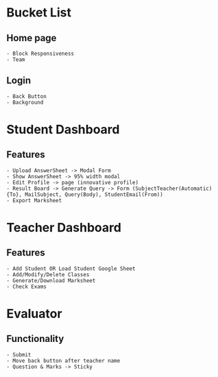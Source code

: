 # Bucket List

## Home page
    - Block Responsiveness
    - Team

## Login
    - Back Button
    - Background

# Student Dashboard

## Features
    - Upload AnswerSheet -> Modal Form
    - Show AnswerSheet -> 95% width modal
    - Edit Profile -> page (innovative profile)
    - Result Board -> Generate Query -> Form (SubjectTeacher(Automatic){To}, MailSubject, Query(Body), StudentEmail(From))
    - Export Marksheet

# Teacher Dashboard

## Features
    - Add Student OR Load Student Google Sheet
    - Add/Modify/Delete Classes
    - Generate/Download Marksheet
    - Check Exams

# Evaluator

## Functionality
    - Submit
    - Move back button after teacher name 
    - Question & Marks -> Sticky
